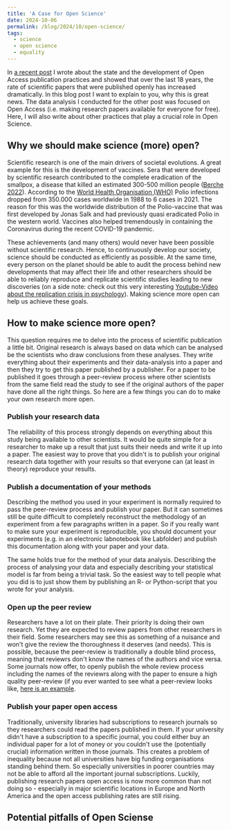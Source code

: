 ```yaml
---
title: 'A Case for Open Science'
date: 2024-10-06
permalink: /blog/2024/10/open-science/
tags:
  - science
  - open science
  - equality
---
```


In [a recent post](https://moejakob.github.io/portfolio/OS_project/) I wrote about the state and the development of Open Access publication practices and showed that over the last 18 years, the rate of scientific papers that were published openly has increased dramatically. In this blog post I want to explain to you, why this is great news. The data analysis I conducted for the other post was focused on Open Access (i.e. making research papers available for everyone for free). Here, I will also write about other practices that play a crucial role in Open Science.

## Why we should make science (more) open?
Scientific research is one of the main drivers of societal evolutions. A great example for this is the development of vaccines. Sera that were developed by scientific research contributed to the complete eradication of the smallpox, a disease that killed an estimated 300-500 million people ([Berche 2022](https://doi.org/10.1016/j.lpm.2022.104117)). According to the [World Health Organisation (WHO)](https://www.who.int/health-topics/poliomyelitis#tab=tab_1) Polio infections dropped from 350.000 cases worldwide in 1988 to 6 cases in 2021. The reason for this was the worldwide distribution of the Polio-vaccine that was first developed by Jonas Salk and had previously quasi eradicated Polio in the western world. Vaccines also helped tremendously in containing the Coronavirus during the recent COVID-19 pandemic.

These achievements (and many others) would never have been possible without scientific research. Hence, to continuously develop our society, science should be conducted as efficiently as possible. At the same time, every person on the planet should be able to audit the process behind new developments that may affect their life and other researchers should be able to reliably reproduce and replicate scientific studies leading to new discoveries (on a side note: check out this very interesting [Youtube-Video about the replication crisis in psychology](https://www.youtube.com/watch?v=QGWeVbYduOI)). Making science more open can help us achieve these goals.

## How to make science more open?
This question requires me to delve into the process of scientific publication a little bit. Original research is always based on data which can be analysed be the scientists who draw conclusions from these analyses. They write everything about their experiments and their data-analysis into a paper and then they try to get this paper published by a publisher. For a paper to be published it goes through a peer-review process where other scientists from the same field read the study to see if the original authors of the paper have done all the right things. So here are a few things you can do to make your own research more open.

### Publish your research data
The reliability of this process strongly depends on everything about this study being available to other scientists. It would be quite simple for a researcher to make up a result that just suits their needs and write it up into a paper. The easiest way to prove that you didn't is to publish your original research data together with your results so that everyone can (at least in theory) reproduce your results.

### Publish a documentation of your methods
Describing the method you used in your experiment is normally required to pass the peer-review process and publish your paper. But it can sometimes still be quite difficult to completely reconstruct the methodology of an experiment from a few paragraphs written in a paper. So if you really want to make sure your experiment is reproducible, you should document your experiments (e.g. in an electronic labnotebook like Labfolder) and publish this documentation along with your paper and your data.

The same holds true for the method of your data analysis. Describing the process of analysing your data and especially describing your statistical model is far from being a trivial task. So the easiest way to tell people what you did is to just show them by publishing an R- or Python-script that you wrote for your analysis.

### Open up the peer review
Researchers have a lot on their plate. Their priority is doing their own research. Yet they are expected to review papers from other researchers in their field. Some researchers may see this as something of a nuisance and won't give the review the thoroughness it deserves (and needs). This is possible, because the peer-review is traditionally a double blind process, meaning that reviewrs don't know the names of the authors and vice versa. Some journals now offer, to openly publish the whole review process including the names of the reviewrs along with the paper to ensure a high quality peer-review (if you ever wanted to see what a peer-review looks like, [here is an example](https://elifesciences.org/articles/87513/peer-reviews#content).

### Publish your paper open access
Traditionally, university libraries had subscriptions to research journals so they researchers could read the papers published in them. If your university didn't have a subscription to a specific journal, you could either buy an individual paper for a lot of money or you couldn't use the (potentially crucial) information written in those journals. This creates a problem of inequality because not all universities have big funding organisations standing behind them. So especially universities in poorer countries may not be able to afford all the important journal subscriptions. Luckily, publishing research papers open access is now more common than not doing so - especially in major scientific locations in Europe and North America and the open access publishing rates are still rising.

## Potential pitfalls of Open Sciense
